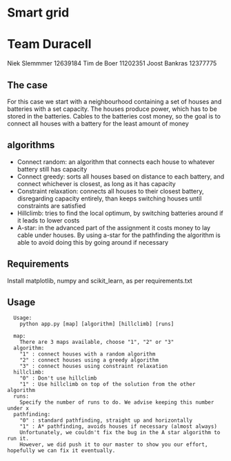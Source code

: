 Smart grid
==========

Team Duracell
=============
Niek Slemmmer 12639184
Tim de Boer 11202351
Joost Bankras 12377775

## The case
For this case we start with a neighbourhood containing a set of houses and
batteries with a set capacity. The houses produce power, which has to be stored
in the batteries. Cables to the batteries cost money, so the goal is to connect
all houses with a battery for the least amount of money

## algorithms
* Connect random: an algorithm that connects each house to whatever battery
still has capacity
* Connect greedy: sorts all houses based on distance to each battery, and
connect whichever is closest, as long as it has capacity
* Constraint relaxation: connects all houses to their closest battery,
disregarding capacity entirely, than keeps switching houses until constraints
are satisfied
* Hillclimb: tries to find the local optimum, by switching batteries around
if it leads to lower costs
* A-star: in the advanced part of the assignment it costs money to lay cable
under houses. By using a-star for the pathfinding the algorithm is able to avoid
doing this by going around if necessary

## Requirements
Install matplotlib, numpy and scikit_learn, as per requirements.txt

## Usage
```
  Usage:
    python app.py [map] [algorithm] [hillclimb] [runs]

  map:
    There are 3 maps available, choose "1", "2" or "3"
  algorithm:
    "1" : connect houses with a random algorithm
    "2" : connect houses using a greedy algorithm
    "3" : connect houses using constraint relaxation
  hillclimb:
    "0" : Don't use hillclimb
    "1" : Use hillclimb on top of the solution from the other algorithm
  runs:
    Specify the number of runs to do. We advise keeping this number under x
  pathfinding:
    "0" : standard pathfinding, straight up and horizontally
    "1" : A* pathfinding, avoids houses if necessary (almost always)
    Unfortunately, we couldn't fix the bug in the A star algorithm to run it.
    However, we did push it to our master to show you our effort, hopefully we can fix it eventually.
```

